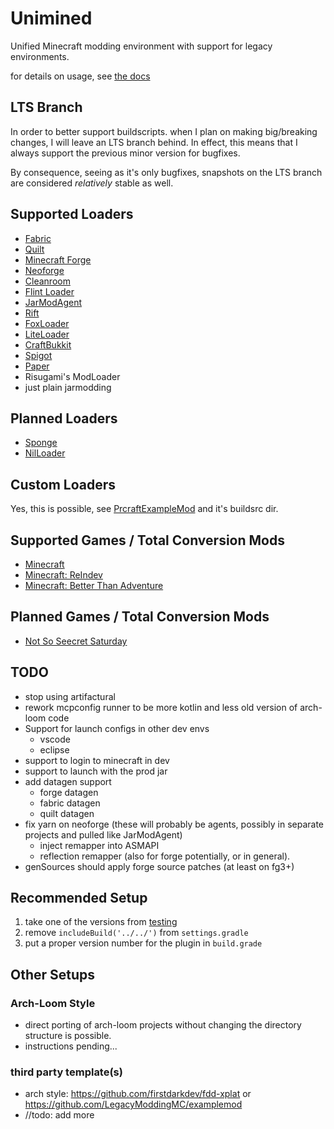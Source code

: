 # Unimined

Unified Minecraft modding environment with support for legacy environments.

for details on usage, see [the docs](Writerside/topics/starter-topic.md)

## LTS Branch

In order to better support buildscripts. when I plan on making big/breaking changes, I will leave an LTS branch behind.
In effect, this means that I always support the previous minor version for bugfixes.

By consequence, seeing as it's only bugfixes, snapshots on the LTS branch are considered *relatively* stable as well.

## Supported Loaders
* [Fabric](https://fabricmc.net)
* [Quilt](https://quiltmc.org)
* [Minecraft Forge](https://minecraftforge.net)
* [Neoforge](https://neoforged.net)
* [Cleanroom](https://cleanroommc.com)
* [Flint Loader](https://flintloader.net)
* [JarModAgent](https://github.com/unimined/JarModAgent)
* [Rift](https://github.com/DimensionalDevelopment/Rift)
* [FoxLoader](https://github.com/Fox2Code/FoxLoader)
* [LiteLoader](https://liteloader.com)
* [CraftBukkit](https://bukkit.org)
* [Spigot](https://www.spigotmc.org)
* [Paper](https://papermc.io)
* Risugami's ModLoader
* just plain jarmodding

## Planned Loaders
* [Sponge](https://spongepowered.org/]Sponge)
* [NilLoader](https://git.sleeping.town/Nil/NilLoader)

## Custom Loaders
Yes, this is possible, see [PrcraftExampleMod](https://github.com/prcraft-minecraft/PrcraftExampleMod) and it's buildsrc dir.

## Supported Games / Total Conversion Mods
* [Minecraft](https://minecraft.net)
* [Minecraft: ReIndev](https://reindev.miraheze.org/wiki/Reindev_Wiki)
* [Minecraft: Better Than Adventure](https://betterthanadventure.net)

## Planned Games / Total Conversion Mods
* [Not So Seecret Saturday](https://www.notsoseecretsaturday.net)

## TODO
* stop using artifactural
* rework mcpconfig runner to be more kotlin and less old version of arch-loom code
* Support for launch configs in other dev envs
  * vscode
  * eclipse
* support to login to minecraft in dev
* support to launch with the prod jar
* add datagen support
  * forge datagen
  * fabric datagen
  * quilt datagen
* fix yarn on neoforge (these will probably be agents, possibly in separate projects and pulled like JarModAgent)
  * inject remapper into ASMAPI
  * reflection remapper (also for forge potentially, or in general).
* genSources should apply forge source patches (at least on fg3+)

## Recommended Setup
1. take one of the versions from [testing](./testing)
1. remove `includeBuild('../../')` from `settings.gradle`
1. put a proper version number for the plugin in `build.grade`

## Other Setups

### Arch-Loom Style
* direct porting of arch-loom projects without changing the directory structure is possible.
* instructions pending...
### third party template(s)
* arch style: https://github.com/firstdarkdev/fdd-xplat or https://github.com/LegacyModdingMC/examplemod
* //todo: add more

